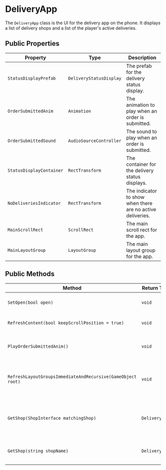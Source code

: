 # DeliveryApp

The `DeliveryApp` class is the UI for the delivery app on the phone. It displays a list of delivery shops and a list of the player's active deliveries.

## Public Properties

| Property                | Type                      | Description                                      |
| ----------------------- | ------------------------- | ------------------------------------------------ |
| `StatusDisplayPrefab`   | `DeliveryStatusDisplay`   | The prefab for the delivery status display.      |
| `OrderSubmittedAnim`    | `Animation`               | The animation to play when an order is submitted. |
| `OrderSubmittedSound`   | `AudioSourceController`   | The sound to play when an order is submitted.    |
| `StatusDisplayContainer`| `RectTransform`           | The container for the delivery status displays.  |
| `NoDeliveriesIndicator` | `RectTransform`           | The indicator to show when there are no active deliveries. |
| `MainScrollRect`        | `ScrollRect`              | The main scroll rect for the app.                |
| `MainLayoutGroup`       | `LayoutGroup`             | The main layout group for the app.               |

## Public Methods

| Method                                      | Return Type     | Description                                      |
| ------------------------------------------- | --------------- | ------------------------------------------------ |
| `SetOpen(bool open)`                        | `void`          | Opens or closes the app.                         |
| `RefreshContent(bool keepScrollPosition = true)` | `void` | Refreshes the content of the app.                |
| `PlayOrderSubmittedAnim()`                  | `void`          | Plays the order submitted animation.             |
| `RefreshLayoutGroupsImmediateAndRecursive(GameObject root)` | `void` | Refreshes the layout groups of a game object and its children. |
| `GetShop(ShopInterface matchingShop)`       | `DeliveryShop`  | Gets a delivery shop by its matching shop interface. |
| `GetShop(string shopName)`                  | `DeliveryShop`  | Gets a delivery shop by its name.                |
